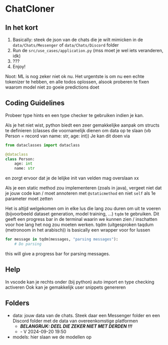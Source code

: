 # ChatCloner

## In het kort
1. Basically: steek de json van de chats die je wilt mimicken in de `data/Chats/Messenger` of `data/Chats/Discord` folder
2. Run de `src/use_cases/application.py` (mss moet je wel iets veranderen, idk)
3. ???
4. Enjoy!

Noot: ML is nog zeker niet ok nu. Het urgentste is om nu een echte tokenizer te hebben, en alle todos oplossen, alsook proberen te fixen waarom model niet zo goeie predictions doet

## Coding Guidelines
Probeer type hints en een type checker te gebruiken indien je kan.

Als je het niet wist, python biedt een zeer gemakkelijke aanpak om structs te definieren (classes die voornamelijk dienen om data op te slaan (vb Person = record van name: str, age: int))
Je kan dit doen via

```python
from dataclasses import dataclass

@dataclass
class Person:
    age: int
    name: str
```
en zorgt ervoor dat je de lelijke init van velden mag overslaan xx

Als je een static method zou implementeren (zoals in java), vergeet niet dat je jouw code kan / moet annoteren met `@staticmethod` en niet `self` als 1e parameter moet zetten

Het is altijd welgekomen om in elke lus die lang zou duren om uit te voeren (bijvoorbeeld dataset generation, model training, ...) `tqdm` te gebruiken. 
Dit geeft een progress bar in de terminal waarin we kunnen zien / inschatten voor hoe lang het nog zou moeten werken.
tqdm (uitgesproken taqdum (metronoom in het arabisch)) is basically een wrapper voor for lussen

```python
for message in tqdm(messages, "parsing messages"):
    # Do parsing
```
this will give a progress bar for parsing messages.

## Help
In vscode kan je rechts onder (bij python) auto import en type checking activeren
Ook kan je gemakkelijk user snippets genereren

## Folders
- data: jouw data van de chats. Steek daar een Messenger folder en een Discord folder met de data van overeenkomstige platformen
  - ***BELANGRIJK: DEEL DIE ZEKER NIET MET DERDEN !!!***
  - \- V 2024-09-20 19:50
- models: hier slaan we de modellen op